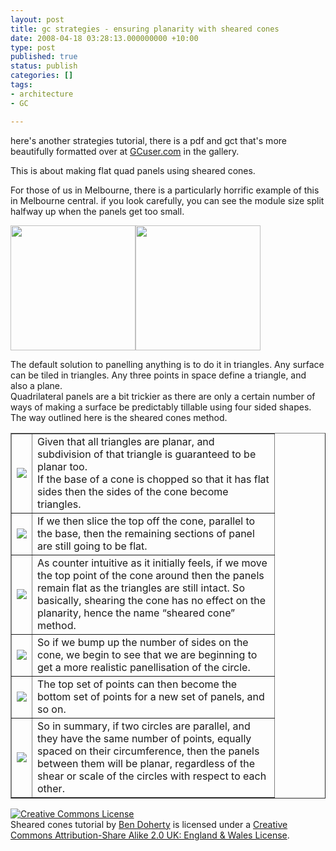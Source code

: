 ```yaml
---
layout: post
title: gc strategies - ensuring planarity with sheared cones
date: 2008-04-18 03:28:13.000000000 +10:00
type: post
published: true
status: publish
categories: []
tags:
- architecture
- GC

---
```

<p><span id="spBody" class="Forum_Normal">here's another strategies tutorial, there is a pdf and gct that's more beautifully formatted over at <a href="http://www.gcuser.com">GCuser.com</a> in the gallery.</span></p>
<p>This is about making flat quad panels using sheared cones.</p>
<p>For those of us in Melbourne, there is a particularly horrific example of this in Melbourne central. if you look carefully, you can see the module size split halfway up when the panels get too small.</p>
<p><img src="{{ site.baseurl }}/assets/glass_08.jpg" height="200" /><img src="{{ site.baseurl }}/assets/Melb-Central-shot-tower.jpg" height="200" /></p>
<p><!--more--></p>
<p>The default solution to panelling anything is to do it in triangles. Any surface can be tiled in triangles. Any three points in space define a triangle, and also a plane.<br />
Quadrilateral panels are a bit trickier as there are only a certain number of ways of making a surface be predictably tillable using four sided shapes.<br />
The way outlined here is the sheared cones method.</p>
<table border="1" cellpadding="1" cellspacing="1" width="500">
<tr>
<td><img src="{{ site.baseurl }}/assets/2420404797_3e96673fa6_o.jpg" /></td>
<td>Given that all triangles are planar, and<br />
subdivision of that triangle is guaranteed to be<br />
planar too.<br />
If the base of a cone is chopped so that it has flat<br />
sides then the sides of the cone become<br />
triangles.</td>
</tr>
<tr>
<td><img src="{{ site.baseurl }}/assets/2421217822_a5dbba7b72_o.jpg" /></td>
<td>If we then slice the top off the cone, parallel to<br />
the base, then the remaining sections of panel<br />
are still going to be flat.</td>
</tr>
<tr>
<td><img src="{{ site.baseurl }}/assets/2420404873_2dec83c4c8_o.jpg" /></td>
<td>As counter intuitive as it initially feels, if we move<br />
the top point of the cone around then the panels<br />
remain flat as the triangles are still intact. So<br />
basically, shearing the cone has no effect on the<br />
planarity, hence the name “sheared cone”<br />
method.</td>
</tr>
<tr>
<td><img src="{{ site.baseurl }}/assets/2420404905_b39a1c4ed2_o.jpg" /></td>
<td>So if we bump up the number of sides on the<br />
cone, we begin to see that we are beginning to<br />
get a more realistic panellisation of the circle.</td>
</tr>
<tr>
<td><img src="{{ site.baseurl }}/assets/2421217904_675bf76aa1_o.jpg" /></td>
<td>The top set of points can then become the<br />
bottom set of points for a new set of panels, and<br />
so on.</td>
</tr>
<tr>
<td><img src="{{ site.baseurl }}/assets/2421217918_6a1c737046_o.jpg" /></td>
<td>So in summary, if two circles are parallel, and<br />
they have the same number of points, equally<br />
spaced on their circumference, then the panels<br />
between them will be planar, regardless of the<br />
shear or scale of the circles with respect to each<br />
other.</td>
</tr>
</table>
<p><a href="http://creativecommons.org/licenses/by-sa/2.0/uk/" rel="license"><img src="{{ site.baseurl }}/assets/88x31.png" style="border-width: 0pt" alt="Creative Commons License" /></a><br />
<span rel="dc:type" property="dc:title" xmlns:dc="http://purl.org/dc/elements/1.1/">Sheared cones tutorial</span> by <a href="http://gcuser.com/Forum/tabid/151/forumid/-1/threadid/2312/scope/posts/language/en-US/www.notionparallax.co.uk" rel="cc:attributionURL" property="cc:attributionName" xmlns:cc="http://creativecommons.org/ns#">Ben Doherty</a> is licensed under a <a href="http://creativecommons.org/licenses/by-sa/2.0/uk/" rel="license">Creative Commons Attribution-Share Alike 2.0 UK: England &amp; Wales License</a>.</p>
